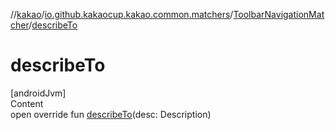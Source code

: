 //[kakao](../../../index.md)/[io.github.kakaocup.kakao.common.matchers](../index.md)/[ToolbarNavigationMatcher](index.md)/[describeTo](describe-to.md)



# describeTo  
[androidJvm]  
Content  
open override fun [describeTo](describe-to.md)(desc: Description)  



